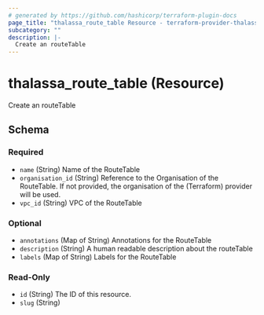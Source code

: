 ```yaml
---
# generated by https://github.com/hashicorp/terraform-plugin-docs
page_title: "thalassa_route_table Resource - terraform-provider-thalassa"
subcategory: ""
description: |-
  Create an routeTable
---
```


# thalassa_route_table (Resource)

Create an routeTable



<!-- schema generated by tfplugindocs -->
## Schema

### Required

- `name` (String) Name of the RouteTable
- `organisation_id` (String) Reference to the Organisation of the RouteTable. If not provided, the organisation of the (Terraform) provider will be used.
- `vpc_id` (String) VPC of the RouteTable

### Optional

- `annotations` (Map of String) Annotations for the RouteTable
- `description` (String) A human readable description about the routeTable
- `labels` (Map of String) Labels for the RouteTable

### Read-Only

- `id` (String) The ID of this resource.
- `slug` (String)
